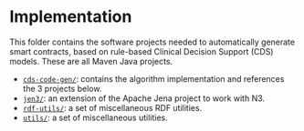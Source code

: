 # Implementation

This folder contains the software projects needed to automatically generate smart contracts, based on rule-based Clinical Decision Support (CDS) models. These are all Maven Java projects.

- [`cds-code-gen/`](cds-code-gen/): contains the algorithm implementation and references the 3 projects below.  
- [`jen3/`](jen3/): an extension of the Apache Jena project to work with N3.  
- [`rdf-utils/`](rdf-utils/): a set of miscellaneous RDF utilities.  
- [`utils/`](utils/): a set of miscellaneous utilities.